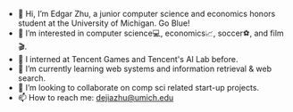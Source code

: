 - 👋 Hi, I’m Edgar Zhu, a junior computer science and economics honors student at the University of Michigan. Go Blue!
- 👀 I’m interested in computer science💻, economics📈, soccer⚽️, and film🎬.
- 🌱 I interned at Tencent Games and Tencent's AI Lab before.
- 📑 I’m currently learning web systems and information retrieval & web search.
- 💞️ I’m looking to collaborate on comp sci related start-up projects.
- 📫 How to reach me: dejiazhu@umich.edu

<!---
Edgarzhu7/Edgarzhu7 is a ✨ special ✨ repository because its `README.md` (this file) appears on your GitHub profile.
You can click the Preview link to take a look at your changes.
--->
